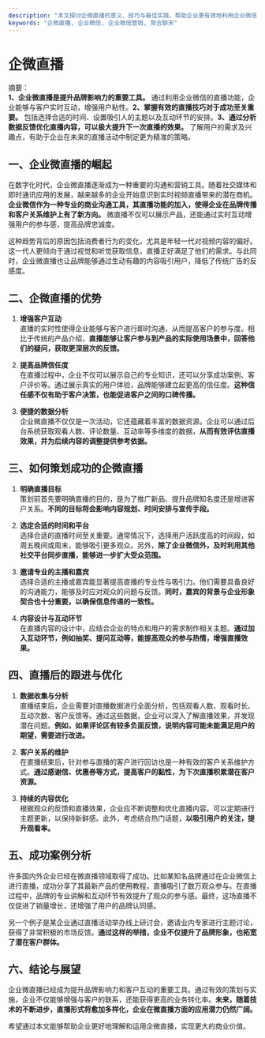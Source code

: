 ```yaml
---
description: "本文探讨企微直播的意义、技巧与最佳实践，帮助企业更有效地利用企业微信进行营销。"
keywords: "企微直播, 企业微信, 企业微信营销, 聚合聊天"
---
```

# 企微直播

摘要：  
**1、企业微直播是提升品牌影响力的重要工具。** 通过利用企业微信的直播功能，企业能够与客户实时互动，增强用户粘性。**2、掌握有效的直播技巧对于成功至关重要。** 包括选择合适的时间、设置吸引人的主题以及互动环节的安排。**3、通过分析数据反馈优化直播内容，可以极大提升下一次直播的效果。** 了解用户的需求及兴趣点，有助于企业在未来的直播活动中制定更为精准的策略。

## 一、企业微直播的崛起

在数字化时代，企业微直播逐渐成为一种重要的沟通和营销工具。随着社交媒体和即时通讯应用的发展，越来越多的企业开始意识到实时视频直播带来的潜在商机。**企业微信作为一种专业的商业沟通工具，其直播功能的加入，使得企业在品牌传播和客户关系维护上有了新方向。** 微直播不仅可以展示产品，还能通过实时互动增强用户的参与感，提高品牌忠诚度。

这种趋势背后的原因包括消费者行为的变化，尤其是年轻一代对视频内容的偏好。这一代人更倾向于通过视觉和听觉获取信息，直播正好满足了他们的需求。与此同时，企业微直播也让品牌能够通过生动有趣的内容吸引用户，降低了传统广告的反感度。

## 二、企微直播的优势

1. **增强客户互动**  
   直播的实时性使得企业能够与客户进行即时沟通，从而提高客户的参与度。相比于传统的产品介绍，**直播能够让客户参与到产品的实际使用场景中，回答他们的疑问，获取更深层次的反馈。**

2. **提高品牌信任度**  
   在直播过程中，企业不仅可以展示自己的专业知识，还可以分享成功案例、客户评价等。通过展示真实的用户体验，品牌能够建立起更高的信任度。**这种信任感不仅有助于客户决策，也能促进客户之间的口碑传播。**

3. **便捷的数据分析**  
   企业微直播不仅仅是一次活动，它还蕴藏着丰富的数据资源。企业可以通过后台系统获取观看人数、评论数量、互动率等多维度的数据，**从而有效评估直播效果，并为后续内容的调整提供参考依据。**

## 三、如何策划成功的企微直播

1. **明确直播目标**  
   策划前首先要明确直播的目的，是为了推广新品、提升品牌知名度还是增进客户关系。**不同的目标将会影响内容规划、时间安排与宣传手段。** 

2. **选定合适的时间和平台**  
   选择合适的直播时间至关重要。通常情况下，选择用户活跃度高的时间段，如周五晚间或周末，能够吸引更多观众。另外，**除了企业微信外，及时利用其他社交平台同步直播，能够进一步扩大受众范围。**

3. **邀请专业的主播和嘉宾**  
   选择合适的主播或嘉宾能显著提高直播的专业性与吸引力。他们需要具备良好的沟通能力，能够及时应对观众的问题与反馈。**同时，嘉宾的背景与企业形象契合也十分重要，以确保信息传递的一致性。**

4. **内容设计与互动环节**  
   在直播内容的设计中，应结合企业的特点和用户的需求制作相关主题。**通过加入互动环节，例如抽奖、提问互动等，能提高观众的参与热情，增强直播效果。**

## 四、直播后的跟进与优化

1. **数据收集与分析**  
   直播结束后，企业需要对直播数据进行全面分析，包括观看人数、观看时长、互动次数、客户反馈等。通过这些数据，企业可以深入了解直播效果，并发现潜在问题。**例如，如果评论区有较多负面反馈，说明内容可能未能满足用户的期望，需要进行改进。**

2. **客户关系的维护**  
   在直播结束后，针对参与直播的客户进行回访也是一种有效的客户关系维护方式。**通过感谢信、优惠券等方式，提高客户的黏性，为下次直播积累潜在客户资源。**

3. **持续的内容优化**  
   根据观众的反馈和直播效果，企业应不断调整和优化直播内容。可以定期进行主题更新，以保持新鲜感。此外，考虑结合热门话题，**以吸引用户的关注，提升观看率。**

## 五、成功案例分析

许多国内外企业已经在微直播领域取得了成功。比如某知名品牌通过在企业微信上进行直播，成功分享了其最新产品的使用教程，直播吸引了数万观众参与。在直播过程中，品牌的专业讲解和互动环节有效提升了观众的参与感。最终，这场直播不仅促进了销量增长，还增强了用户的品牌认同感。

另一个例子是某企业通过直播活动举办线上研讨会，邀请业内专家进行主题讨论，获得了非常积极的市场反馈。**通过这样的举措，企业不仅提升了品牌形象，也拓宽了潜在客户群体。**

## 六、结论与展望

企业微直播已经成为提升品牌影响力和客户互动的重要工具。通过有效的策划与实施，企业不仅能够增强与客户的联系，还能获得更高的业务转化率。**未来，随着技术的不断进步，直播形式将愈加多样化，企业在微直播方面的应用潜力仍然广阔。**

希望通过本文能够帮助企业更好地理解和运用企微直播，实现更大的商业价值。
